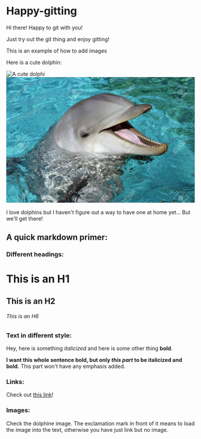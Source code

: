 # Happy-gitting

Hi there! Happy to git with you!

Just try out the git thing and enjoy gitting!

This is an example of how to add images

Here is a cute dolphin:

![A cute dolphi](cute-dolphin.jpeg)
![Second dolphin](happy_dolphin.jpg)

I love dolphins but I haven't figure out a way to have one at home
yet...  But we'll get there!


## A quick markdown primer:

### Different headings:

# This is an H1
## This is an H2
###### This is an H6


### Text in different style:

Hey, here is something *italicized* and here is some other thing
**bold**.

__I want this whole sentence bold, but only *this part* to be
italicized and bold.__ This part won't have any emphasis added.

### Links:

Check out [this
link](https://canvas.uw.edu/courses/1449798/pages/course-schedule)!

### Images: 

Check the dolphine image.  The exclamation mark in front of it means
to load the image into the text, otherwise you have just link but no
image. 
